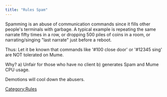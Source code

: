 ```yaml
---
title: "Rules Spam"
---
```


Spamming is an abuse of communication commands since it fills other
people's terminals with garbage. A typical example is repeating the same
narrate fifty times in a row, or dropping 500 piles of coins in a room,
or narrating/singing "last narrate" just before a reboot.

Thus: Let it be known that commands like '#100 close door' or '#12345
sing' are NOT tolerated on Mume.

Why? a) Unfair for those who have no client b) generates Spam and Mume
CPU usage.

Demotions will cool down the abusers.

[Category:Rules](Category:Rules "wikilink")